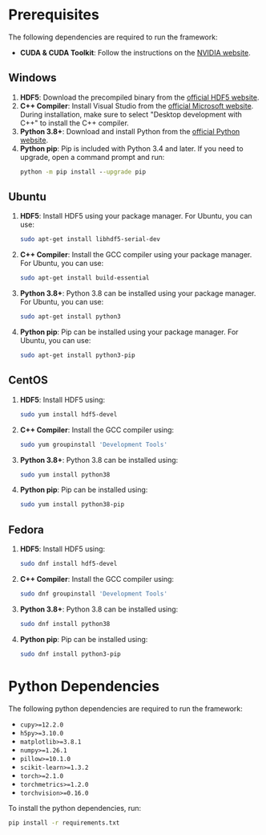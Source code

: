 # Prerequisites
The following dependencies are required to run the framework:

- **CUDA & CUDA Toolkit**: Follow the instructions on the [NVIDIA website](https://developer.nvidia.com/cuda-downloads).

## Windows
1. **HDF5**: Download the precompiled binary from the [official HDF5 website](https://www.hdfgroup.org/downloads/hdf5/).
2. **C++ Compiler**: Install Visual Studio from the [official Microsoft website](https://visualstudio.microsoft.com/downloads/). During installation, make sure to select "Desktop development with C++" to install the C++ compiler.
3. **Python 3.8+**: Download and install Python from the [official Python website](https://www.python.org/downloads/).
4. **Python pip**: Pip is included with Python 3.4 and later. If you need to upgrade, open a command prompt and run:
    ```cmd
    python -m pip install --upgrade pip
    ```

## Ubuntu
1. **HDF5**: Install HDF5 using your package manager. For Ubuntu, you can use:
    ```bash
    sudo apt-get install libhdf5-serial-dev
    ```
2. **C++ Compiler**: Install the GCC compiler using your package manager. For Ubuntu, you can use:
    ```bash
    sudo apt-get install build-essential
    ```
3. **Python 3.8+**: Python 3.8 can be installed using your package manager. For Ubuntu, you can use:
    ```bash
    sudo apt-get install python3
    ```
4. **Python pip**: Pip can be installed using your package manager. For Ubuntu, you can use:
    ```bash
    sudo apt-get install python3-pip
    ```

## CentOS
1. **HDF5**: Install HDF5 using:
    ```bash
    sudo yum install hdf5-devel
    ```
2. **C++ Compiler**: Install the GCC compiler using:
    ```bash
    sudo yum groupinstall 'Development Tools'
    ```
3. **Python 3.8+**: Python 3.8 can be installed using:
    ```bash
    sudo yum install python38
    ```
4. **Python pip**: Pip can be installed using:
    ```bash
    sudo yum install python38-pip
    ```

## Fedora
1. **HDF5**: Install HDF5 using:
    ```bash
    sudo dnf install hdf5-devel
    ```
2. **C++ Compiler**: Install the GCC compiler using:
    ```bash
    sudo dnf groupinstall 'Development Tools'
    ```
3. **Python 3.8+**: Python 3.8 can be installed using:
    ```bash
    sudo dnf install python38
    ```
4. **Python pip**: Pip can be installed using:
    ```bash
    sudo dnf install python3-pip
    ```

# Python Dependencies
The following python dependencies are required to run the framework:
- `cupy>=12.2.0`
- `h5py>=3.10.0`
- `matplotlib>=3.8.1`
- `numpy>=1.26.1`
- `pillow>=10.1.0`
- `scikit-learn>=1.3.2`
- `torch>=2.1.0`
- `torchmetrics>=1.2.0`
- `torchvision>=0.16.0`

To install the python dependencies, run:
```bash
pip install -r requirements.txt
```
